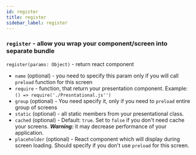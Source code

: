 ```yaml
---
id: register
title: register
sidebar_label: register
---
```



### `register` - allow you wrap your component/screen into separate bundle

`register(params: Object)` - return react component 

- `name` (optional) - you need to specify this param only if you will call `preload` function for this screen
- `require` - function, that return your presentation component. Example: `() => require('./Presntational.js'')`
- `group` (optional) - You need specify it, only if you need to `preload` entire group of screens
- `static` (optional) - all static members from your presentational class.
- `cached` (optional) - Default: `true`. Set to `false` if you don't need cache your screens. _**Warning:**_ it may decrease performance of your application.
- `placeholder` (optional) - React component which will display during screen loading. Should specify if you don't use `preload` for this screen.
